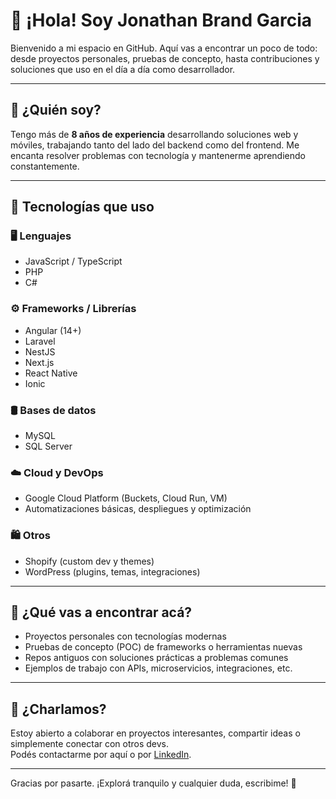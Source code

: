 # 👋 ¡Hola! Soy Jonathan Brand Garcia

Bienvenido a mi espacio en GitHub. Aquí vas a encontrar un poco de todo: desde proyectos personales, pruebas de concepto, hasta contribuciones y soluciones que uso en el día a día como desarrollador.

---

## 💼 ¿Quién soy?

Tengo más de **8 años de experiencia** desarrollando soluciones web y móviles, trabajando tanto del lado del backend como del frontend. Me encanta resolver problemas con tecnología y mantenerme aprendiendo constantemente.

---

## 🧠 Tecnologías que uso

### 🖥️ Lenguajes
- JavaScript / TypeScript
- PHP
- C#

### ⚙️ Frameworks / Librerías
- Angular (14+)
- Laravel
- NestJS
- Next.js
- React Native
- Ionic

### 🛢️ Bases de datos
- MySQL
- SQL Server

### ☁️ Cloud y DevOps
- Google Cloud Platform (Buckets, Cloud Run, VM)
- Automatizaciones básicas, despliegues y optimización

### 🛍️ Otros
- Shopify (custom dev y themes)
- WordPress (plugins, temas, integraciones)

---

## 🧩 ¿Qué vas a encontrar acá?

- Proyectos personales con tecnologías modernas
- Pruebas de concepto (POC) de frameworks o herramientas nuevas
- Repos antiguos con soluciones prácticas a problemas comunes
- Ejemplos de trabajo con APIs, microservicios, integraciones, etc.

---

## 🤝 ¿Charlamos?

Estoy abierto a colaborar en proyectos interesantes, compartir ideas o simplemente conectar con otros devs.  
Podés contactarme por aquí o por [LinkedIn](https://co.linkedin.com/in/jonathan-brand-garc%C3%ADa-125445274).

---

Gracias por pasarte. ¡Explorá tranquilo y cualquier duda, escribime! 🚀
